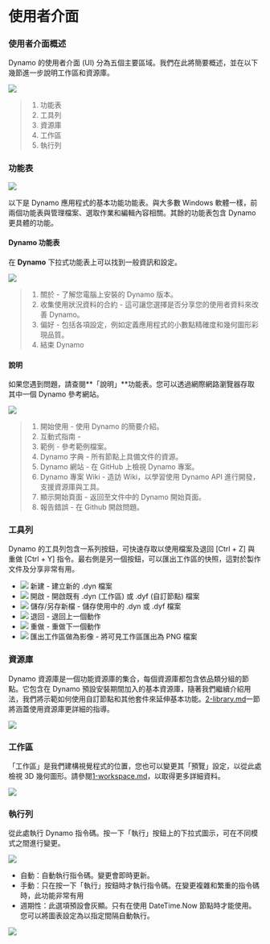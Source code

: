 # 使用者介面

### 使用者介面概述

Dynamo 的使用者介面 (UI) 分為五個主要區域。我們在此將簡要概述，並在以下幾節進一步說明工作區和資源庫。

![](images/userinterface-ui.jpg)

> 1. 功能表
> 2. 工具列
> 3. 資源庫
> 4. 工作區
> 5. 執行列

### 功能表

![](../.gitbook/assets/userinterface-menu\(1\).jpg)

以下是 Dynamo 應用程式的基本功能功能表。與大多數 Windows 軟體一樣，前兩個功能表與管理檔案、選取作業和編輯內容相關。其餘的功能表包含 Dynamo 更具體的功能。

#### Dynamo 功能表

在 **Dynamo** 下拉式功能表上可以找到一般資訊和設定。

![](images/userinterface-dynamomenu.jpg)

> 1. 關於 - 了解您電腦上安裝的 Dynamo 版本。
> 2. 收集使用狀況資料的合約 - 這可讓您選擇是否分享您的使用者資料來改善 Dynamo。
> 3. 偏好 - 包括各項設定，例如定義應用程式的小數點精確度和幾何圖形彩現品質。
> 4. 結束 Dynamo

#### 說明

如果您遇到問題，請查閱**「說明」**功能表。您可以透過網際網路瀏覽器存取其中一個 Dynamo 參考網站。

![](images/userinterface-helpmenu.jpg)

> 1. 開始使用 - 使用 Dynamo 的簡要介紹。
> 2. 互動式指南 -
> 3. 範例 - 參考範例檔案。
> 4. Dynamo 字典 - 所有節點上具備文件的資源。
> 5. Dynamo 網站 - 在 GitHub 上檢視 Dynamo 專案。
> 6. Dynamo 專案 Wiki - 造訪 Wiki，以學習使用 Dynamo API 進行開發，支援資源庫與工具。
> 7. 顯示開始頁面 - 返回至文件中的 Dynamo 開始頁面。
> 8. 報告錯誤 - 在 Github 開啟問題。

### 工具列

Dynamo 的工具列包含一系列按鈕，可快速存取以使用檔案及退回 [Ctrl + Z] 與重做 [Ctrl + Y] 指令。最右側是另一個按鈕，可以匯出工作區的快照，這對於製作文件及分享非常有用。

* ![](images/userinterface-newfile.jpg) 新建 - 建立新的 .dyn 檔案
* ![](images/userinterface-open.jpg) 開啟 - 開啟既有 .dyn (工作區) 或 .dyf (自訂節點) 檔案
* ![](images/userinterface-save.jpg) 儲存/另存新檔 - 儲存使用中的 .dyn 或 .dyf 檔案
* ![](images/userinterface-undo.jpg) 退回 - 退回上一個動作
* ![](images/userinterface-redo.jpg) 重做 - 重做下一個動作
* ![](images/userinterface-screenshot.jpg) 匯出工作區做為影像 - 將可見工作區匯出為 PNG 檔案

### 資源庫

Dynamo 資源庫是一個功能資源庫的集合，每個資源庫都包含依品類分組的節點。它包含在 Dynamo 預設安裝期間加入的基本資源庫，隨著我們繼續介紹用法，我們將示範如何使用自訂節點和其他套件來延伸基本功能。[2-library.md](2-library.md "mention")一節將涵蓋使用資源庫更詳細的指導。

![](images/userinterface-library.jpg)

### 工作區

「工作區」是我們建構視覺程式的位置，您也可以變更其「預覽」設定，以從此處檢視 3D 幾何圖形。請參閱[1-workspace.md](1-workspace.md "mention")，以取得更多詳細資料。

![](images/userinterface-workspace.gif)

### 執行列

從此處執行 Dynamo 指令碼。按一下「執行」按鈕上的下拉式圖示，可在不同模式之間進行變更。

![](images/userinterface-executionbar.gif)

* 自動：自動執行指令碼。變更會即時更新。
* 手動：只在按一下「執行」按鈕時才執行指令碼。在變更複雜和繁重的指令碼時，此功能非常有用
* 週期性：此選項預設會灰顯。只有在使用 DateTime.Now 節點時才能使用。您可以將圖表設定為以指定間隔自動執行。

![](images/userinterface-executionbarDateTimenode.jpg)
